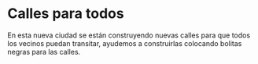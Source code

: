 # Calles para todos
En esta nueva ciudad se están construyendo nuevas calles para que todos los vecinos puedan transitar, ayudemos a construirlas colocando bolitas negras para las calles.